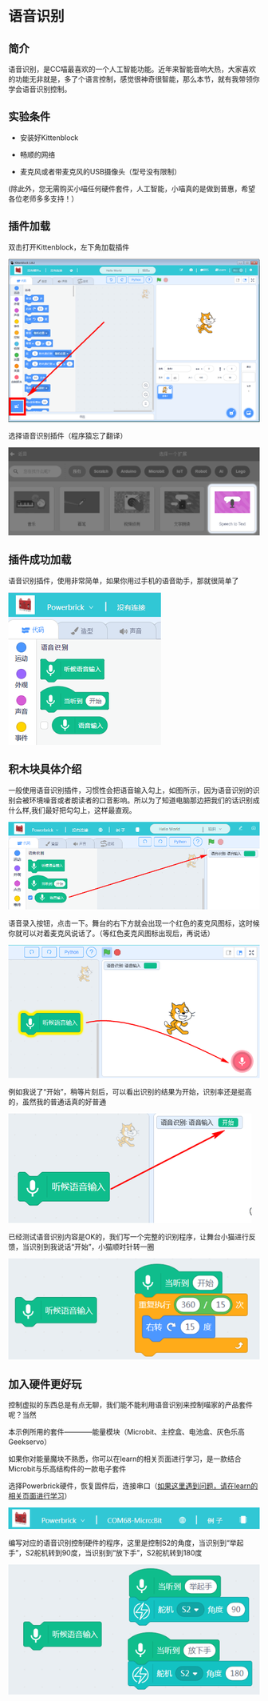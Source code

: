 # 语音识别

## 简介

语音识别，是CC喵最喜欢的一个人工智能功能。近年来智能音响大热，大家喜欢的功能无非就是，多了个语言控制，感觉很神奇很智能，那么本节，就有我带领你学会语音识别控制。

## 实验条件

- 安装好Kittenblock

- 畅顺的网络

- 麦克风或者带麦克风的USB摄像头（型号没有限制）

(除此外，您无需购买小喵任何硬件套件，人工智能，小喵真的是做到普惠，希望各位老师多多支持！）


## 插件加载

双击打开Kittenblock，左下角加载插件

![](./images/c01_01.png)

选择语音识别插件（程序猿忘了翻译）

![](./images/c03_02.png)

## 插件成功加载

语音识别插件，使用非常简单，如果你用过手机的语音助手，那就很简单了

![](./images/c03_03.png)

## 积木块具体介绍

一般使用语音识别插件，习惯性会把语音输入勾上，如图所示，因为语音识别的识别会被环境噪音或者朗读者的口音影响。所以为了知道电脑那边把我们的话识别成什么样,我们最好把勾勾上，这样最直观。

![](./images/c03_04.png)

语音录入按钮，点击一下。舞台的右下方就会出现一个红色的麦克风图标，这时候你就可以对着麦克风说话了。（等红色麦克风图标出现后，再说话）

![](./images/c03_05.png)

例如我说了“开始”，稍等片刻后，可以看出识别的结果为开始，识别率还是挺高的，虽然我的普通话真的好普通

![](./images/c03_06.png)

已经测试语音识别内容是OK的，我们写一个完整的识别程序，让舞台小猫进行反馈，当识别到我说话“开始”，小猫顺时针转一圈

![](./images/c03_07.png)

## 加入硬件更好玩

控制虚拟的东西总是有点无聊，我们能不能利用语音识别来控制喵家的产品套件呢？当然

本示例所用的套件————能量模块（Microbit、主控盒、电池盒、灰色乐高Geekservo）

如果你对能量魔块不熟悉，你可以在learn的相关页面进行学习，是一款结合Microbit与乐高结构件的一款电子套件

选择Powerbrick硬件，恢复固件后，连接串口（[如果这里遇到问题，请在learn的相关页面进行学习](http://learn.kittenbot.cn/zh_CN/latest/powerbrick_KB/index.html)）

![](./images/c03_09.png)

编写对应的语音识别控制硬件的程序，这里是控制S2的角度，当识别到“举起手”，S2舵机转到90度，当识别到“放下手”，S2舵机转到180度

![](./images/c03_08.png)